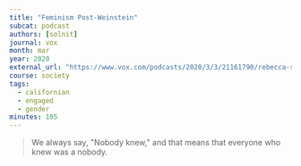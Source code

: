 ```yaml
---
title: "Feminism Post-Weinstein"
subcat: podcast
authors: [solnit]
journal: vox
month: mar
year: 2020
external_url: "https://www.vox.com/podcasts/2020/3/3/21161790/rebecca-solnit-harvey-weinstein-feminism-social-change-the-ezra-klein-show"
course: society
tags:
  - californian
  - engaged
  - gender
minutes: 105
---
```


> We always say, "Nobody knew," and that means that everyone who knew was a nobody.


